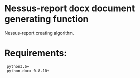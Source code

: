 # Nessus-report docx document generating function
Nessus-report creating algorithm.
# Requirements:
```
 python3.6+
 python-docx 0.8.10+
 ```
